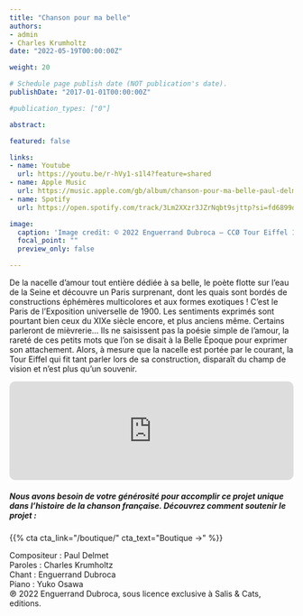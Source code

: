 ```yaml
---
title: "Chanson pour ma belle"
authors:
- admin
- Charles Krumholtz
date: "2022-05-19T00:00:00Z"

weight: 20

# Schedule page publish date (NOT publication's date).
publishDate: "2017-01-01T00:00:00Z"

#publication_types: ["0"]

abstract: 

featured: false

links:
- name: Youtube
  url: https://youtu.be/r-hVy1-s1l4?feature=shared
- name: Apple Music
  url: https://music.apple.com/gb/album/chanson-pour-ma-belle-paul-delmet-complete-songs/1622391347?i=1622391359
- name: Spotify
  url: https://open.spotify.com/track/3Lm2XXzr3JZrNqbt9sjttp?si=fd6899d9f5bc4517

image:
  caption: 'Image credit: © 2022 Enguerrand Dubroca – CCØ Tour Eiffel 1900, par Neurdein Frères – Paris Collections / Musée Carnavalet'
  focal_point: ""
  preview_only: false

---
```


De la nacelle d’amour tout entière dédiée à sa belle, le poète flotte sur l’eau de la Seine et découvre un Paris surprenant, dont les quais sont bordés de constructions éphémères multicolores et aux formes exotiques ! C’est le Paris de l’Exposition universelle de 1900. Les sentiments exprimés sont pourtant bien ceux du XIXe siècle encore, et plus anciens même. Certains parleront de mièvrerie… Ils ne saisissent pas la poésie simple de l’amour, la rareté de ces petits mots que l’on se disait à la Belle Époque pour exprimer son attachement. Alors, à mesure que la nacelle est portée par le courant, la Tour Eiffel qui fit tant parler lors de sa construction, disparaît du champ de vision et n’est plus qu’un souvenir.


<iframe allow="autoplay *; encrypted-media *; fullscreen *; clipboard-write" frameborder="0" height="175" style="width:100%;max-width:720px;overflow:hidden;border-radius:10px;" sandbox="allow-forms allow-popups allow-same-origin allow-scripts allow-storage-access-by-user-activation allow-top-navigation-by-user-activation" src="https://embed.music.apple.com/gb/album/chanson-pour-ma-belle-paul-delmet-complete-songs/1622391347?i=1622391359"></iframe>

##### Nous avons besoin de votre générosité pour accomplir ce projet unique dans l’histoire de la chanson française. Découvrez comment soutenir le projet :
{{% cta cta_link="/boutique/" cta_text="Boutique →" %}}

<p>Compositeur : Paul Delmet <br>
Paroles : Charles Krumholtz<br>
Chant : Enguerrand Dubroca<br>
Piano : Yuko Osawa<br>
℗ 2022 Enguerrand Dubroca, sous licence exclusive à Salis & Cats, editions.</p>



